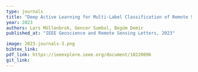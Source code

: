 ```yaml
---
type: journals
title: "Deep Active Learning for Multi-Label Classification of Remote Sensing Images"
year: 2023
authors: Lars Möllenbrok, Gencer Sumbul, Begüm Demir
published_at: "IEEE Geoscience and Remote Sensing Letters, 2023"

image: 2023-journals-3.png
bibtex_link:
pdf_link: https://ieeexplore.ieee.org/document/10220096
git_link: 
---
```

